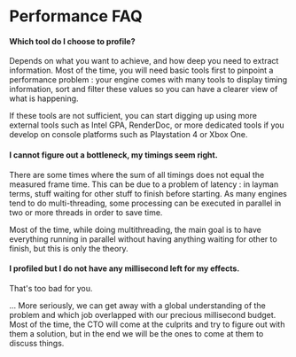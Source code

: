 # Performance FAQ

#### Which tool do I choose to profile?

Depends on what you want to achieve, and how deep you need to extract information. Most of the time, you will need basic tools first to pinpoint a performance problem : your engine comes with many tools to display timing information, sort and filter these values so you can have a clearer view of what is happening.

If these tools are not sufficient, you can start digging up using more external tools such as Intel GPA, RenderDoc, or more dedicated tools if you develop on console platforms such as Playstation 4 or Xbox One.



#### I cannot figure out a bottleneck, my timings seem right.

There are some times where the sum of all timings does not equal the measured frame time. This can be due to a problem of latency : in layman terms, stuff waiting for other stuff to finish before starting. As many engines tend to do multi-threading, some processing can be executed in parallel in two or more threads in order to save time. 

Most of the time, while doing multithreading, the main goal is to have everything running in parallel without  having anything waiting for other to finish, but this is only the theory. 



#### I profiled but I do not have any millisecond left for my effects.

That's too bad for you.

... More seriously, we can get away with a global understanding of the problem and which job overlapped with our precious millisecond budget. Most of the time, the CTO will come at the culprits and try to figure out with them a solution, but in the end we will be the ones to come at them to discuss things.
